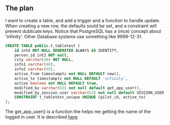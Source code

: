 ## The plan
I want to create a table, and add a trigger and a function to handle update.
When creating a new row, the defaults sould be set, and a constraint will prevent dublicate keys.
Notice that PostgreSQL has a (nice) concept about 'infinity'. Other Database systems use something like 9999-12-31.
```SQL
CREATE TABLE public.t_tabletest (
	id int4 NOT NULL GENERATED ALWAYS AS IDENTITY,
	person_id int2 NOT null,
	city varchar(40) NOT NULL,
	info1 varchar(40),
	info2 varchar(40),
	active_from timestamptz not NULL DEFAULT now(),
	active_to timestamptz not NULL DEFAULT 'infinity',
	active boolean not NULL DEFAULT true,
	modified_by varchar(63) not null default get_app_user(),
	modified_by_session_user varchar(63) not null default SESSION_USER,
	CONSTRAINT t_tabletest_unique UNIQUE (pilot_id, active_to)
);
```
The get_app_user() is a function the helps me getting the name of the logged in user. 
It is described [here](https://github.com/ThorkilG12/Frontend-Backend-Communication/tree/main/Get%20the%20logged%20in%20users%20id%20into%20the%20database)
